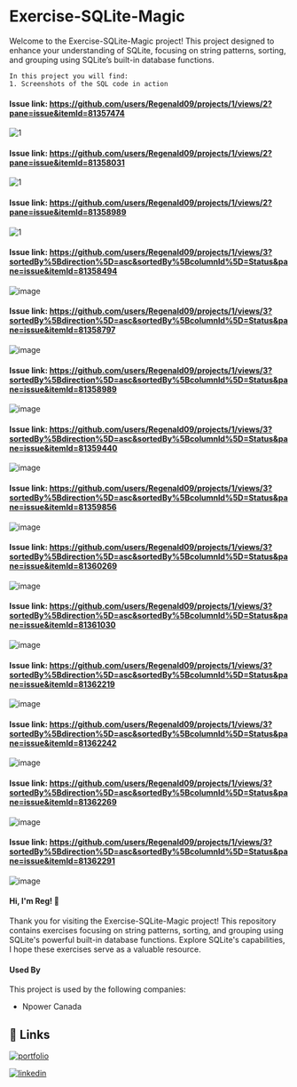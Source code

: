 
# Exercise-SQLite-Magic
Welcome to the Exercise-SQLite-Magic project! 
This project designed to enhance your understanding of SQLite, focusing on string patterns, sorting, and grouping using SQLite’s built-in database functions. 
    
    In this project you will find:
    1. Screenshots of the SQL code in action

#### Issue link: https://github.com/users/Regenald09/projects/1/views/2?pane=issue&itemId=81357474

![1](https://github.com/user-attachments/assets/9cc20ce6-0fcb-47e1-9d2b-a88ee4949af0)

#### Issue link: https://github.com/users/Regenald09/projects/1/views/2?pane=issue&itemId=81358031
![1](https://github.com/user-attachments/assets/24b59438-e2ec-4a31-b941-ba492b36ae41)

#### Issue link: https://github.com/users/Regenald09/projects/1/views/2?pane=issue&itemId=81358989
![1](https://github.com/user-attachments/assets/e148f434-6957-4e43-8334-34ca7b1bce04)

#### Issue link: https://github.com/users/Regenald09/projects/1/views/3?sortedBy%5Bdirection%5D=asc&sortedBy%5BcolumnId%5D=Status&pane=issue&itemId=81358494
![image](https://github.com/user-attachments/assets/f104435c-bbc9-4477-8a37-44f903e61c77)

#### Issue link: https://github.com/users/Regenald09/projects/1/views/3?sortedBy%5Bdirection%5D=asc&sortedBy%5BcolumnId%5D=Status&pane=issue&itemId=81358797
![image](https://github.com/user-attachments/assets/31c79541-561e-41ac-8078-245e048d09b5)

#### Issue link: https://github.com/users/Regenald09/projects/1/views/3?sortedBy%5Bdirection%5D=asc&sortedBy%5BcolumnId%5D=Status&pane=issue&itemId=81358989
![image](https://github.com/user-attachments/assets/f2962a3b-141d-406b-b485-3c33be6f0606)

#### Issue link: https://github.com/users/Regenald09/projects/1/views/3?sortedBy%5Bdirection%5D=asc&sortedBy%5BcolumnId%5D=Status&pane=issue&itemId=81359440
![image](https://github.com/user-attachments/assets/9bd4ead6-7053-4715-90df-7bbf9fee0348)

#### Issue link: https://github.com/users/Regenald09/projects/1/views/3?sortedBy%5Bdirection%5D=asc&sortedBy%5BcolumnId%5D=Status&pane=issue&itemId=81359856
![image](https://github.com/user-attachments/assets/6292d661-ff16-40aa-9d31-2242f5fffd43)

#### Issue link: https://github.com/users/Regenald09/projects/1/views/3?sortedBy%5Bdirection%5D=asc&sortedBy%5BcolumnId%5D=Status&pane=issue&itemId=81360269
![image](https://github.com/user-attachments/assets/a1cc1549-d354-4db1-8a76-c507c88b547a)

#### Issue link: https://github.com/users/Regenald09/projects/1/views/3?sortedBy%5Bdirection%5D=asc&sortedBy%5BcolumnId%5D=Status&pane=issue&itemId=81361030
![image](https://github.com/user-attachments/assets/7c795161-6556-4aae-8910-4d446c8b030f)

#### Issue link: https://github.com/users/Regenald09/projects/1/views/3?sortedBy%5Bdirection%5D=asc&sortedBy%5BcolumnId%5D=Status&pane=issue&itemId=81362219
![image](https://github.com/user-attachments/assets/3000b003-31cf-44c4-b7d2-560a4123f7c4)

#### Issue link: https://github.com/users/Regenald09/projects/1/views/3?sortedBy%5Bdirection%5D=asc&sortedBy%5BcolumnId%5D=Status&pane=issue&itemId=81362242
![image](https://github.com/user-attachments/assets/c12209f6-cda9-4de4-b8f6-d5f562184384)

#### Issue link: https://github.com/users/Regenald09/projects/1/views/3?sortedBy%5Bdirection%5D=asc&sortedBy%5BcolumnId%5D=Status&pane=issue&itemId=81362269
![image](https://github.com/user-attachments/assets/683b60c8-94f6-435a-b50a-c4d831bd5e52)

#### Issue link: https://github.com/users/Regenald09/projects/1/views/3?sortedBy%5Bdirection%5D=asc&sortedBy%5BcolumnId%5D=Status&pane=issue&itemId=81362291
![image](https://github.com/user-attachments/assets/7984bd5b-29e2-4e8c-b73c-32dc6f30dc66)



#### Hi, I'm Reg! 👋

Thank you for visiting the Exercise-SQLite-Magic project! This repository contains exercises focusing on string patterns, sorting, and grouping using SQLite's powerful built-in database functions. Explore SQLite's capabilities, I hope these exercises serve as a valuable resource. 
#### Used By

This project is used by the following companies:

- Npower Canada


## 🔗 Links
[![portfolio](https://img.shields.io/badge/my_portfolio-000?style=for-the-badge&logo=ko-fi&logoColor=white)](https://github.com/Regenald09)

[![linkedin](https://img.shields.io/badge/linkedin-0A66C2?style=for-the-badge&logo=linkedin&logoColor=white)](https://www.linkedin.com/in/regenald-atienza/)

